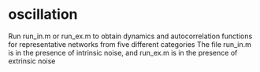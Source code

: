 # oscillation
Run run_in.m or run_ex.m to obtain dynamics and autocorrelation functions for representative networks from five different categories
The file run_in.m is in the presence of intrinsic noise, and run_ex.m is in the presence of extrinsic noise
